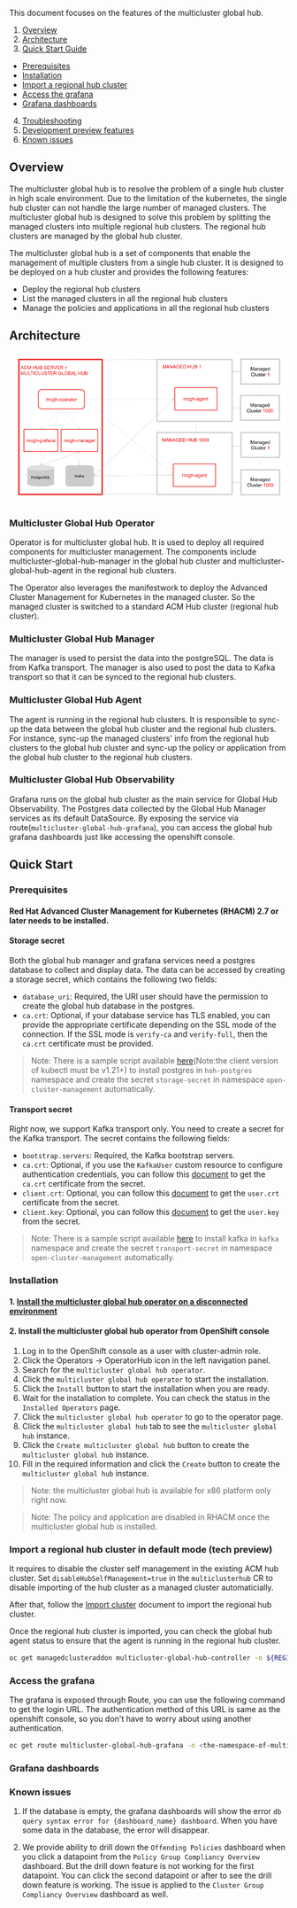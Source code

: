 This document focuses on the features of the multicluster global hub.

1. [Overview](#overview)
2. [Architecture](#architecture)
3. [Quick Start Guide](#quick-start)
- [Prerequisites](#prerequisites)
- [Installation](#installation)
- [Import a regional hub cluster](#import-a-reginal-hub-cluster-in-default-mode-tech-preview)
- [Access the grafana](#access-the-grafana)
- [Grafana dashboards](#grafana-dashboards)
4. [Troubleshooting](troubleshooting.md)
5. [Development preview features](dev-preview.md)
6. [Known issues](#known-issues)
## Overview

The multicluster global hub is to resolve the problem of a single hub cluster in high scale environment. Due to the limitation of the kubernetes, the single hub cluster can not handle the large number of managed clusters. The multicluster global hub is designed to solve this problem by splitting the managed clusters into multiple regional hub clusters. The regional hub clusters are managed by the global hub cluster.

The multicluster global hub is a set of components that enable the management of multiple clusters from a single hub cluster. It is designed to be deployed on a hub cluster and provides the following features:
- Deploy the regional hub clusters
- List the managed clusters in all the regional hub clusters
- Manage the policies and applications in all the regional hub clusters

## Architecture

![ArchitectureDiagram](architecture/multicluster-global-hub-arch.png)

### Multicluster Global Hub Operator
Operator is for multicluster global hub. It is used to deploy all required components for multicluster management. The components include multicluster-global-hub-manager in the global hub cluster and multicluster-global-hub-agent in the regional hub clusters.

The Operator also leverages the manifestwork to deploy the Advanced Cluster Management for Kubernetes in the managed cluster. So the managed cluster is switched to a standard ACM Hub cluster (regional hub cluster).

### Multicluster Global Hub Manager
The manager is used to persist the data into the postgreSQL. The data is from Kafka transport. The manager is also used to post the data to Kafka transport so that it can be synced to the regional hub clusters.

### Multicluster Global Hub Agent
The agent is running in the regional hub clusters. It is responsible to sync-up the data between the global hub cluster and the regional hub clusters. For instance, sync-up the managed clusters' info from the regional hub clusters to the global hub cluster and sync-up the policy or application from the global hub cluster to the regional hub clusters.

### Multicluster Global Hub Observability
Grafana runs on the global hub cluster as the main service for Global Hub Observability. The Postgres data collected by the Global Hub Manager services as its default DataSource. By exposing the service via route(`multicluster-global-hub-grafana`), you can access the global hub grafana dashboards just like accessing the openshift console.

## Quick Start

### Prerequisites

#### Red Hat Advanced Cluster Management for Kubernetes (RHACM) 2.7 or later needs to be installed.

#### Storage secret

Both the global hub manager and grafana services need a postgres database to collect and display data. The data can be accessed by creating a storage secret, which contains the following two fields:
- `database_uri`: Required, the URI user should have the permission to create the global hub database in the postgres.
- `ca.crt`: Optional, if your database service has TLS enabled, you can provide the appropriate certificate depending on the SSL mode of the connection. If the SSL mode is `verify-ca` and `verify-full`, then the `ca.crt` certificate must be provided.

> Note: There is a sample script available [here](https://github.com/stolostron/multicluster-global-hub/tree/main/operator/config/samples/storage)(Note:the client version of kubectl must be v1.21+) to install postgres in `hoh-postgres` namespace and create the secret `storage-secret` in namespace `open-cluster-management` automatically.

#### Transport secret
Right now, we support Kafka transport only. You need to create a secret for the Kafka transport. The secret contains the following fields:
- `bootstrap.servers`: Required, the Kafka bootstrap servers.
- `ca.crt`: Optional, if you use the `KafkaUser` custom resource to configure authentication credentials, you can follow this [document](https://strimzi.io/docs/operators/latest/deploying.html#con-securing-client-authentication-str) to get the `ca.crt` certificate from the secret.
- `client.crt`: Optional, you can follow this [document](https://strimzi.io/docs/operators/latest/deploying.html#con-securing-client-authentication-str) to get the `user.crt` certificate from the secret.
- `client.key`: Optional, you can follow this [document](https://strimzi.io/docs/operators/latest/deploying.html#con-securing-client-authentication-str) to get the `user.key` from the secret.

> Note: There is a sample script available [here](https://github.com/stolostron/multicluster-global-hub/tree/main/operator/config/samples/transport) to install kafka in `kafka` namespace and create the secret `transport-secret` in namespace `open-cluster-management` automatically.

### Installation

#### 1. [Install the multicluster global hub operator on a disconnected environment](./disconnected_environment/README.md)

#### 2. Install the multicluster global hub operator from OpenShift console

1. Log in to the OpenShift console as a user with cluster-admin role.
2. Click the Operators -> OperatorHub icon in the left navigation panel.
3. Search for the `multicluster global hub operator`.
4. Click the `multicluster global hub operator` to start the installation.
5. Click the `Install` button to start the installation when you are ready.
6. Wait for the installation to complete. You can check the status in the `Installed Operators` page.
7. Click the `multicluster global hub operator` to go to the operator page.
8. Click the `multicluster global hub` tab to see the `multicluster global hub` instance.
9. Click the `Create multicluster global hub` button to create the `multicluster global hub` instance.
10. Fill in the required information and click the `Create` button to create the `multicluster global hub` instance.

> Note: the multicluster global hub is available for x86 platform only right now.

> Note: The policy and application are disabled in RHACM once the multicluster global hub is installed.

### Import a regional hub cluster in default mode (tech preview)
It requires to disable the cluster self management in the existing ACM hub cluster. Set `disableHubSelfManagement=true` in the `multiclusterhub` CR to disable importing of the hub cluster as a managed cluster automaticially.

After that, follow the [Import cluster](https://access.redhat.com/documentation/en-us/red_hat_advanced_cluster_management_for_kubernetes/2.7/html-single/clusters/index#importing-a-target-managed-cluster-to-the-hub-cluster) document to import the regional hub cluster.

Once the regional hub cluster is imported, you can check the global hub agent status to ensure that the agent is running in the regional hub cluster.
```bash
oc get managedclusteraddon multicluster-global-hub-controller -n ${REGIONAL_HUB_CLUSTER_NAME}
```

### Access the grafana
The grafana is exposed through Route, you can use the following command to get the login URL. The authentication method of this URL is same as the openshift console, so you don't have to worry about using another authentication.
```bash
oc get route multicluster-global-hub-grafana -n <the-namespace-of-multicluster-global-hub-instance>
```

### Grafana dashboards

### Known issues
1. If the database is empty, the grafana dashboards will show the error `db query syntax error for {dashboard_name} dashboard`. When you have some data in the database, the error will disappear.

2. We provide ability to drill down the `Offending Policies` dashboard when you click a datapoint from the `Policy Group Compliancy Overview` dashboard. But the drill down feature is not working for the first datapoint. You can click the second datapoint or after to see the drill down feature is working. The issue is applied to the `Cluster Group Compliancy Overview` dashboard as well.